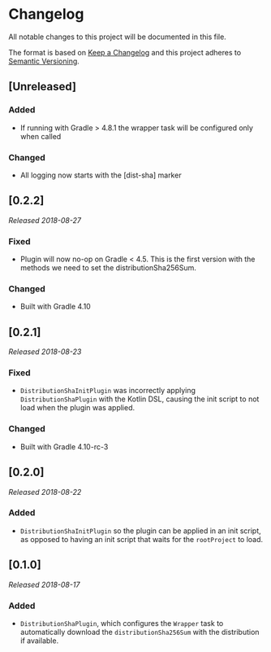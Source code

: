 # Changelog
All notable changes to this project will be documented in this file.

The format is based on [Keep a Changelog](http://keepachangelog.com/en/1.0.0/)
and this project adheres to [Semantic Versioning](http://semver.org/spec/v2.0.0.html).

## [Unreleased]

### Added
- If running with Gradle > 4.8.1 the wrapper task will be configured only
  when called

### Changed
- All logging now starts with the [dist-sha] marker

## [0.2.2]

_Released 2018-08-27_

### Fixed
- Plugin will now no-op on Gradle < 4.5. This is the first version with the
  methods we need to set the distributionSha256Sum.

### Changed
- Built with Gradle 4.10

## [0.2.1]

_Released 2018-08-23_

### Fixed
- `DistributionShaInitPlugin` was incorrectly applying `DistributionShaPlugin`
  with the Kotlin DSL, causing the init script to not load when the plugin was
  applied.

### Changed
- Built with Gradle 4.10-rc-3

## [0.2.0]

_Released 2018-08-22_

### Added
- `DistributionShaInitPlugin` so the plugin can be applied in an init script,
  as opposed to having an init script that waits for the `rootProject` to load.

## [0.1.0]

_Released 2018-08-17_

### Added
- `DistributionShaPlugin`, which configures the `Wrapper` task to automatically
  download the `distributionSha256Sum` with the distribution if available.